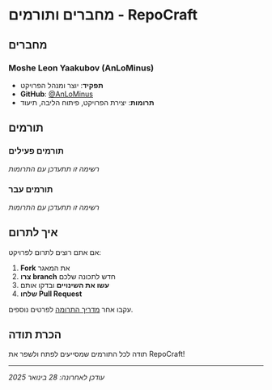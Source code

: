 # מחברים ותורמים - RepoCraft

## מחברים

### Moshe Leon Yaakubov (AnLoMinus)
- **תפקיד**: יוצר ומנהל הפרויקט
- **GitHub**: [@AnLoMinus](https://github.com/AnLoMinus)
- **תרומות**: יצירת הפרויקט, פיתוח הליבה, תיעוד

## תורמים

### תורמים פעילים
*רשימה זו תתעדכן עם התרומות*

### תורמים עבר
*רשימה זו תתעדכן עם התרומות*

## איך לתרום

אם אתם רוצים לתרום לפרויקט:

1. **Fork** את המאגר
2. **צרו branch** חדש לתכונה שלכם
3. **עשו את השינויים** ובדקו אותם
4. **שלחו Pull Request**

עקבו אחר [מדריך התרומה](CONTRIBUTING.md) לפרטים נוספים.

## הכרת תודה

תודה לכל התורמים שמסייעים לפתח ולשפר את RepoCraft!

---

*עודכן לאחרונה: 28 בינואר 2025*

